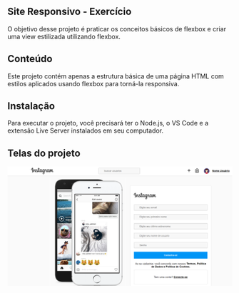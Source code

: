 ## Site Responsivo - Exercício

O objetivo desse projeto é praticar os conceitos básicos de flexbox e criar uma view estilizada utilizando flexbox.

## Conteúdo

Este projeto contém apenas a estrutura básica de uma página HTML com estilos aplicados usando flexbox para torná-la responsiva.

## Instalação

Para executar o projeto, você precisará ter o Node.js, o VS Code e a extensão Live Server instalados em seu computador.

## Telas do projeto
<img src='https://github.com/Altovisk09/Manipulando-elementos-DOM-JavaScript/blob/main/img/home.png'>
